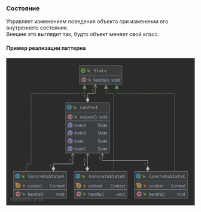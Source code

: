 ### Состояние
Управляет изменением поведения объекта при изменении его внутреннего состояния.\
Внешне это выглядит так, будто объект меняет свой класс.
#### Пример реализации паттерна
![UML](UML.png)
